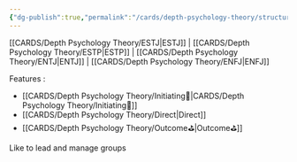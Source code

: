 ```yaml
---
{"dg-publish":true,"permalink":"/cards/depth-psychology-theory/structure/","noteIcon":"","created":"2022-12-31T00:02:04.467+01:00","updated":"2023-04-18T13:51:55.213+02:00"}
---
```



[[CARDS/Depth Psychology Theory/ESTJ\|ESTJ]] | [[CARDS/Depth Psychology Theory/ESTP\|ESTP]] | [[CARDS/Depth Psychology Theory/ENTJ\|ENTJ]] | [[CARDS/Depth Psychology Theory/ENFJ\|ENFJ]]

Features : 
- [[CARDS/Depth Psychology Theory/Initiating👋\|CARDS/Depth Psychology Theory/Initiating👋]]
- [[CARDS/Depth Psychology Theory/Direct\|Direct]]
- [[CARDS/Depth Psychology Theory/Outcome⛳\|Outcome⛳]]

Like to lead and manage groups
